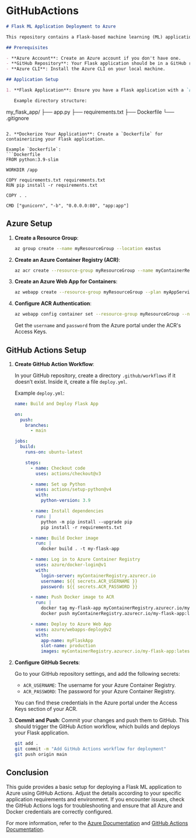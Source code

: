 # GitHubActions



```markdown
# Flask ML Application Deployment to Azure

This repository contains a Flask-based machine learning (ML) application that is deployed to Azure using GitHub Actions. This guide will help you set up and automate the deployment process.

## Prerequisites

- **Azure Account**: Create an Azure account if you don't have one.
- **GitHub Repository**: Your Flask application should be in a GitHub repository.
- **Azure CLI**: Install the Azure CLI on your local machine.

## Application Setup

1. **Flask Application**: Ensure you have a Flask application with a `requirements.txt` for dependencies.

   Example directory structure:
   ```
   my_flask_app/
   ├── app.py
   ├── requirements.txt
   ├── Dockerfile
   └── .gitignore
   ```

2. **Dockerize Your Application**: Create a `Dockerfile` for containerizing your Flask application.

   Example `Dockerfile`:
   ```Dockerfile
   FROM python:3.9-slim

   WORKDIR /app

   COPY requirements.txt requirements.txt
   RUN pip install -r requirements.txt

   COPY . .

   CMD ["gunicorn", "-b", "0.0.0.0:80", "app:app"]
   ```

## Azure Setup

1. **Create a Resource Group**:
   ```bash
   az group create --name myResourceGroup --location eastus
   ```

2. **Create an Azure Container Registry (ACR)**:
   ```bash
   az acr create --resource-group myResourceGroup --name myContainerRegistry --sku Basic
   ```

3. **Create an Azure Web App for Containers**:
   ```bash
   az webapp create --resource-group myResourceGroup --plan myAppServicePlan --name myFlaskApp --deployment-container-image-name myContainerRegistry.azurecr.io/my-flask-app:latest
   ```

4. **Configure ACR Authentication**:
   ```bash
   az webapp config container set --resource-group myResourceGroup --name myFlaskApp --docker-custom-image-name myContainerRegistry.azurecr.io/my-flask-app:latest --docker-registry-server-url https://myContainerRegistry.azurecr.io --docker-registry-server-user <username> --docker-registry-server-password <password>
   ```

   Get the `username` and `password` from the Azure portal under the ACR's Access Keys.

## GitHub Actions Setup

1. **Create GitHub Action Workflow**:

   In your GitHub repository, create a directory `.github/workflows` if it doesn’t exist. Inside it, create a file `deploy.yml`.

   Example `deploy.yml`:
   ```yaml
   name: Build and Deploy Flask App

   on:
     push:
       branches:
         - main

   jobs:
     build:
       runs-on: ubuntu-latest

       steps:
         - name: Checkout code
           uses: actions/checkout@v3

         - name: Set up Python
           uses: actions/setup-python@v4
           with:
             python-version: 3.9

         - name: Install dependencies
           run: |
             python -m pip install --upgrade pip
             pip install -r requirements.txt

         - name: Build Docker image
           run: |
             docker build . -t my-flask-app

         - name: Log in to Azure Container Registry
           uses: azure/docker-login@v1
           with:
             login-server: myContainerRegistry.azurecr.io
             username: ${{ secrets.ACR_USERNAME }}
             password: ${{ secrets.ACR_PASSWORD }}

         - name: Push Docker image to ACR
           run: |
             docker tag my-flask-app myContainerRegistry.azurecr.io/my-flask-app:latest
             docker push myContainerRegistry.azurecr.io/my-flask-app:latest

         - name: Deploy to Azure Web App
           uses: azure/webapps-deploy@v2
           with:
             app-name: myFlaskApp
             slot-name: production
             images: myContainerRegistry.azurecr.io/my-flask-app:latest
   ```

2. **Configure GitHub Secrets**:

   Go to your GitHub repository settings, and add the following secrets:

   - `ACR_USERNAME`: The username for your Azure Container Registry.
   - `ACR_PASSWORD`: The password for your Azure Container Registry.

   You can find these credentials in the Azure portal under the Access Keys section of your ACR.

3. **Commit and Push**: Commit your changes and push them to GitHub. This should trigger the GitHub Action workflow, which builds and deploys your Flask application.

   ```bash
   git add .
   git commit -m "Add GitHub Actions workflow for deployment"
   git push origin main
   ```

## Conclusion

This guide provides a basic setup for deploying a Flask ML application to Azure using GitHub Actions. Adjust the details according to your specific application requirements and environment. If you encounter issues, check the GitHub Actions logs for troubleshooting and ensure that all Azure and Docker credentials are correctly configured.

For more information, refer to the [Azure Documentation](https://docs.microsoft.com/en-us/azure/) and [GitHub Actions Documentation](https://docs.github.com/en/actions).

```